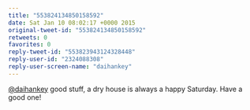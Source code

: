 ```yaml
---
title: "553824134850158592"
date: Sat Jan 10 08:02:17 +0000 2015
original-tweet-id: "553824134850158592"
retweets: 0
favorites: 0
reply-tweet-id: "553823943124328448"
reply-user-id: "2324088308"
reply-user-screen-name: "daihankey"
---
```

<a href="https://twitter.com/daihankey">@daihankey</a> good stuff, a dry house is always a happy Saturday. Have a good one!
